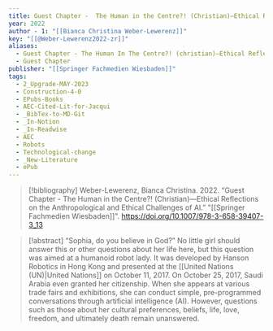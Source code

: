 ```yaml
---
title: Guest Chapter -  The Human in the Centre?! (Christian)—Ethical Reflections on the Anthropological and Ethical Challenges of AI
year: 2022
author - 1: "[[Bianca Christina Weber-Lewerenz]]"
key: "[[@Weber-Lewerenz2022-zr]]"
aliases:
  - Guest Chapter - The Human In The Centre?! (christian)—Ethical Reflections On The Anthropological And Ethical Challenges Of Ai
  - Guest Chapter
publisher: "[[Springer Fachmedien Wiesbaden]]"
tags:
  - 2_Upgrade-MAY-2023
  - Construction-4-0
  - EPubs-Books
  - AEC-Cited-Lit-for-Jacqui
  - _BibTex-to-MD-Git
  - _In-Notion
  - _In-Readwise
  - AEC
  - Robots
  - Technological-change
  - _New-Literature
  - ePub
---
```


> [!bibliography]
> Weber-Lewerenz, Bianca Christina. 2022. “Guest Chapter -  The Human in the Centre?! (Christian)—Ethical Reflections on the Anthropological and Ethical Challenges of AI.” "[[Springer Fachmedien Wiesbaden]]". https://doi.org/10.1007/978-3-658-39407-3_13

> [!abstract]
> “Sophia, do you believe in God?” No little girl should answer this or other questions about her life here, but this question was aimed at a humanoid robot lady. It was developed by Hanson Robotics in Hong Kong and presented at the [[United Nations (UN)|United Nations]] on October 11, 2017. On October 25, 2017, Saudi Arabia even granted her citizenship. When she appears at various trade fairs and exhibitions, she can conduct simple, pre-programmed conversations through artificial intelligence (AI). However, questions such as those about her cultural preferences, beliefs, life, love, freedom, and ultimately death remain unanswered.